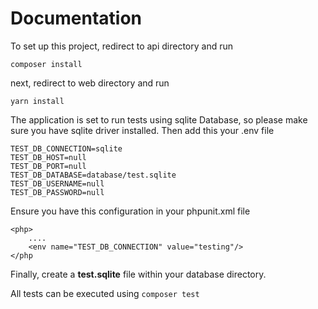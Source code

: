 # Documentation

To set up this project, 
redirect to api directory and run 
```
composer install 
```
next, redirect to web directory and run 
```
yarn install
```
The application is set to run tests using sqlite Database, so please make sure you have sqlite driver installed.
Then add this your .env file
```
TEST_DB_CONNECTION=sqlite
TEST_DB_HOST=null
TEST_DB_PORT=null
TEST_DB_DATABASE=database/test.sqlite
TEST_DB_USERNAME=null
TEST_DB_PASSWORD=null
```
Ensure you have this configuration in your phpunit.xml file
```
<php>
    ....
    <env name="TEST_DB_CONNECTION" value="testing"/>
</php
```
Finally, create a **test.sqlite** file within your database directory.

All tests can be executed using 
```composer test```
